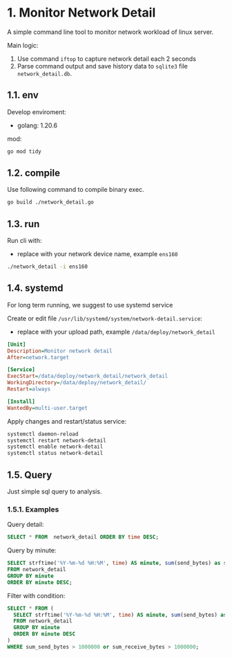 # 1. Monitor Network Detail

A simple command line tool to monitor network workload of linux server.

Main logic:

1. Use command `iftop` to capture network detail each 2 seconds
2. Parse command output and save history data to `sqlite3` file `network_detail.db`.

## 1.1. env

Develop enviroment:

- golang: 1.20.6

mod:

```bash
go mod tidy
```

## 1.2. compile

Use following command to compile binary exec.

```bash
go build ./network_detail.go
```

## 1.3. run

Run cli with:

- replace with your network device name, example `ens160`

```bash
./network_detail -i ens160
```

## 1.4. systemd

For long term running, we suggest to use systemd service

Create or edit file `/usr/lib/systemd/system/network-detail.service`:

- replace with your upload path, example `/data/deploy/network_detail`

```ini
[Unit]
Description=Monitor network detail
After=network.target

[Service]
ExecStart=/data/deploy/network_detail/network_detail 
WorkingDirectory=/data/deploy/network_detail/
Restart=always

[Install]
WantedBy=multi-user.target
```

Apply changes and restart/status service:

```bash
systemctl daemon-reload
systemctl restart network-detail
systemctl enable network-detail
systemctl status network-detail
```

## 1.5. Query

Just simple sql query to analysis.

### 1.5.1. Examples

Query detail:

```sql
SELECT * FROM  network_detail ORDER BY time DESC;
```

Query by minute:

```sql
SELECT strftime('%Y-%m-%d %H:%M', time) AS minute, sum(send_bytes) as sum_send_bytes, sum(receive_bytes) as sum_receive_bytes
FROM network_detail
GROUP BY minute
ORDER BY minute DESC;
```

Filter with condition:

```sql
SELECT * FROM (
  SELECT strftime('%Y-%m-%d %H:%M', time) AS minute, sum(send_bytes) as sum_send_bytes, sum(receive_bytes) as sum_receive_bytes
  FROM network_detail
  GROUP BY minute
  ORDER BY minute DESC
)
WHERE sum_send_bytes > 1000000 or sum_receive_bytes > 1000000;
```
